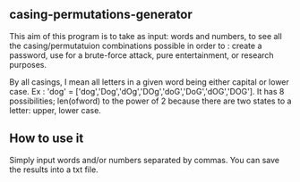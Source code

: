 ## casing-permutations-generator
This aim of this program is to take as input: words and numbers, to see all the casing/permutatuion combinations possible in order to : create a password, use for a brute-force attack, pure entertainment, or research purposes. 

By all casings, I mean all letters in a given word being either capital or lower case. Ex : 'dog' = ['dog','Dog','dOg','DOg','doG','DoG','dOG','DOG']. It has 8 possibilities; len(ofword) to the power of 2 because there are two states to a letter: upper, lower case.

## How to use it
Simply input words and/or numbers separated by commas. You can save the results into a txt file.




